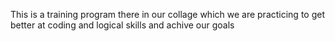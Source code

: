 This is a training program there in our collage which we are practicing to get better at coding and logical skills and achive our goals 
